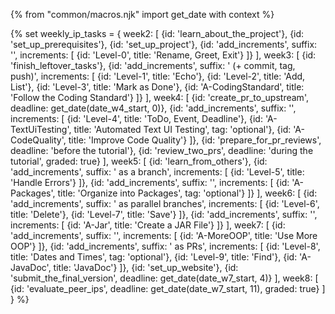 {% from "common/macros.njk" import get_date with context %}

{% set weekly_ip_tasks = {
week2: [
  {id: 'learn_about_the_project'},
  {id: 'set_up_prerequisites'},
  {id: 'set_up_project'},
  {id: 'add_increments', suffix: '', increments: [
    {id: 'Level-0', title: 'Rename, Greet, Exit'}
  ]}
],
week3: [
  {id: 'finish_leftover_tasks'},
  {id: 'add_increments', suffix: ' (+ commit, tag, push)', increments: [
    {id: 'Level-1', title: 'Echo'},
    {id: 'Level-2', title: 'Add, List'},
    {id: 'Level-3', title: 'Mark as Done'},
    {id: 'A-CodingStandard', title: 'Follow the Coding Standard'}
  ]}
],
week4: [
  {id: 'create_pr_to_upstream', deadline: get_date(date_w4_start, 0)},
  {id: 'add_increments', suffix: '', increments: [
    {id: 'Level-4', title: 'ToDo, Event, Deadline'},
    {id: 'A-TextUiTesting', title: 'Automated Text UI Testing', tag: 'optional'},
    {id: 'A-CodeQuality', title: 'Improve Code Quality'}
  ]},
  {id: 'prepare_for_pr_reviews', deadline: 'before the tutorial'},
  {id: 'review_two_prs', deadline: 'during the tutorial', graded: true}
],
week5: [
  {id: 'learn_from_others'},
  {id: 'add_increments', suffix: ' as a branch', increments:  [
    {id: 'Level-5', title: 'Handle Errors'}
  ]},
  {id: 'add_increments', suffix: '', increments:  [
    {id: 'A-Packages', title: 'Organize into Packages', tag: 'optional'}
  ]}
],
week6: [
  {id: 'add_increments', suffix: ' as parallel branches', increments:  [
    {id: 'Level-6', title: 'Delete'},
    {id: 'Level-7', title: 'Save'}
  ]},
  {id: 'add_increments', suffix: '', increments:  [
    {id: 'A-Jar', title: 'Create a JAR File'}
  ]}
],
week7: [
  {id: 'add_increments', suffix: '', increments:  [
    {id: 'A-MoreOOP', title: 'Use More OOP'}
  ]},
    {id: 'add_increments', suffix: ' as PRs', increments:  [
    {id: 'Level-8', title: 'Dates and Times', tag: 'optional'},
    {id: 'Level-9', title: 'Find'},
    {id: 'A-JavaDoc', title: 'JavaDoc'}
  ]},
  {id: 'set_up_website'},
  {id: 'submit_the_final_version', deadline:  get_date(date_w7_start, 4)}
],
week8: [
  {id: 'evaluate_peer_ips', deadline: get_date(date_w7_start, 11), graded: true}
]
} %}
